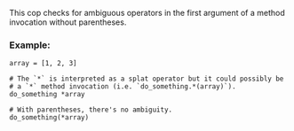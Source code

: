 This cop checks for ambiguous operators in the first argument of a
method invocation without parentheses.

### Example:
    array = [1, 2, 3]

    # The `*` is interpreted as a splat operator but it could possibly be
    # a `*` method invocation (i.e. `do_something.*(array)`).
    do_something *array

    # With parentheses, there's no ambiguity.
    do_something(*array)